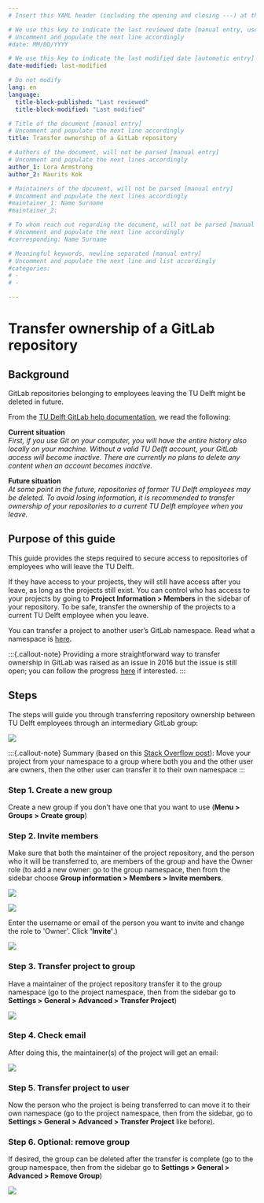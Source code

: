 ```yaml
---
# Insert this YAML header (including the opening and closing ---) at the beginning of the document and fill it out accordingly

# We use this key to indicate the last reviewed date [manual entry, use MM/DD/YYYY]
# Uncomment and populate the next line accordingly
#date: MM/DD/YYYY

# We use this key to indicate the last modified date [automatic entry]
date-modified: last-modified

# Do not modify
lang: en
language: 
  title-block-published: "Last reviewed"
  title-block-modified: "Last modified"

# Title of the document [manual entry]
# Uncomment and populate the next line accordingly
title: Transfer ownership of a GitLab repository

# Authors of the document, will not be parsed [manual entry]
# Uncomment and populate the next lines accordingly
author_1: Lora Armstrong
author_2: Maurits Kok

# Maintainers of the document, will not be parsed [manual entry]
# Uncomment and populate the next lines accordingly
#maintainer_1: Name Surname
#maintainer_2:

# To whom reach out regarding the document, will not be parsed [manual entry]
# Uncomment and populate the next line accordingly
#corresponding: Name Surname

# Meaningful keywords, newline separated [manual entry]
# Uncomment and populate the next line and list accordingly
#categories: 
# - 
# - 

---
```


# Transfer ownership of a GitLab repository

## Background

GitLab repositories belonging to employees leaving the TU Delft might be deleted in future. 

From the [TU Delft GitLab help documentation](https://gitlab.tudelft.nl/help#what-happens-to-my-gitlab-projects-when-i-leave), we read the following:

**Current situation**  
_First, if you use Git on your computer, you will have the entire history also locally on your machine. Without a valid TU Delft account, your GitLab access will become inactive. There are currently no plans to delete any content when an account becomes inactive._

**Future situation**  
_At some point in the future, repositories of former TU Delft employees may be deleted. To avoid losing information, it is recommended to transfer ownership of your repositories to a current TU Delft employee when you leave._

## Purpose of this guide

This guide provides the steps required to secure access to repositories of employees who will leave the TU Delft. 

If they have access to your projects, they will still have access after you leave, as long as the projects still exist. You can control who has access to your projects by going to **Project Information > Members** in the sidebar of your repository. To be safe, transfer the ownership of the projects to a current TU Delft employee when you leave.

You can transfer a project to another user’s GitLab namespace. Read what a namespace is [here](https://docs.gitlab.com/ee/user/group/#namespaces).

:::{.callout-note}
Providing a more straightforward way to transfer ownership in GitLab was raised as an issue in 2016 but the issue is still open; you can follow the progress [here](https://gitlab.com/gitlab-org/gitlab/-/issues/14502) if interested.
:::

## Steps

The steps will guide you through transferring repository ownership between TU Delft employees through an intermediary GitLab group:

![](../../img/gitlab_transfer_ownership.png)

:::{.callout-note}
Summary (based on this [Stack Overflow post](https://stackoverflow.com/questions/21579693/how-to-change-the-project-owner-in-gitlab)): ​​Move your project from your namespace to a group where both you and the other user are owners, then the other user can transfer it to their own namespace
:::

### Step 1. Create a new group
Create a new group if you don’t have one that you want to use (**Menu > Groups > Create group**)

### Step 2. Invite members
Make sure that both the maintainer of the project repository, and the person who it will be transferred to, are members of the group and have the Owner role (to add a new owner: go to the group namespace, then from the sidebar choose **Group information > Members > Invite members**. 

![](../../img/gitlab_invite_members_1.png)

![](../../img/gitlab_invite_members_2.png)

Enter the username or email of the person you want to invite and change the role to 'Owner'. Click **'Invite'**.)

![](../../img/gitlab_invite_members_3.png)

### Step 3. Transfer project to group
Have a maintainer of the project repository transfer it to the group namespace (go to the project namespace, then from the sidebar go to **Settings > General > Advanced > Transfer Project**)

![](../../img/gitlab_transfer_project.png)

### Step 4. Check email
After doing this, the maintainer(s) of the project will get an email:

![](../../img/gitlab_email_transfer.png)

### Step 5. Transfer project to user
Now the person who the project is being transferred to can move it to their own namespace (go to the project namespace, then from the sidebar, go to **Settings > General > Advanced > Transfer Project** like before).

### Step 6. Optional: remove group
If desired, the group can be deleted after the transfer is complete (go to the group namespace, then from the sidebar go to **Settings > General > Advanced > Remove Group**)

![](../../img/gitlab_remove_group.png)